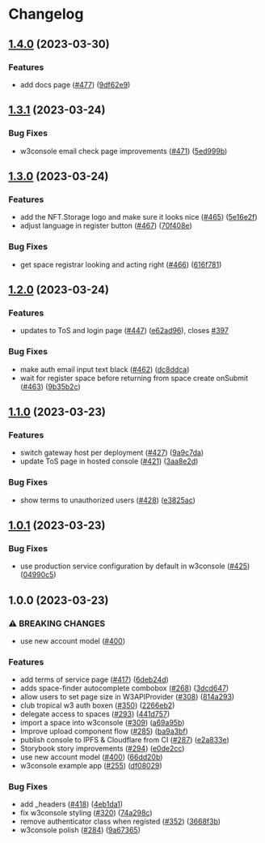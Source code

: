 # Changelog

## [1.4.0](https://github.com/web3-storage/w3ui/compare/w3console-v1.3.1...w3console-v1.4.0) (2023-03-30)


### Features

* add docs page ([#477](https://github.com/web3-storage/w3ui/issues/477)) ([9df62e9](https://github.com/web3-storage/w3ui/commit/9df62e91e6e1e0295a925ac91ee7ea5715cf05ac))

## [1.3.1](https://github.com/web3-storage/w3ui/compare/w3console-v1.3.0...w3console-v1.3.1) (2023-03-24)


### Bug Fixes

* w3console email check page improvements ([#471](https://github.com/web3-storage/w3ui/issues/471)) ([5ed999b](https://github.com/web3-storage/w3ui/commit/5ed999b10048e0af673fc560df83ecfbf6715b9c))

## [1.3.0](https://github.com/web3-storage/w3ui/compare/w3console-v1.2.0...w3console-v1.3.0) (2023-03-24)


### Features

* add the NFT.Storage logo and make sure it looks nice ([#465](https://github.com/web3-storage/w3ui/issues/465)) ([5e16e2f](https://github.com/web3-storage/w3ui/commit/5e16e2f80ba5376f92a9b2697671516023b94005))
* adjust language in register button ([#467](https://github.com/web3-storage/w3ui/issues/467)) ([70f408e](https://github.com/web3-storage/w3ui/commit/70f408eb8bd5ed0b4cf14583638e15eba5bfc465))


### Bug Fixes

* get space registrar looking and acting right ([#466](https://github.com/web3-storage/w3ui/issues/466)) ([616f781](https://github.com/web3-storage/w3ui/commit/616f781979de6f5e595c86ee6ac3b827b6b16edf))

## [1.2.0](https://github.com/web3-storage/w3ui/compare/w3console-v1.1.0...w3console-v1.2.0) (2023-03-24)


### Features

* updates to ToS and login page ([#447](https://github.com/web3-storage/w3ui/issues/447)) ([e62ad96](https://github.com/web3-storage/w3ui/commit/e62ad969b73d1b694f75c172febf3b5ad5fba6a6)), closes [#397](https://github.com/web3-storage/w3ui/issues/397)


### Bug Fixes

* make auth email input text black ([#462](https://github.com/web3-storage/w3ui/issues/462)) ([dc8ddca](https://github.com/web3-storage/w3ui/commit/dc8ddca49c525f08d0968bfc74f22c5595e68f7d))
* wait for register space before returning from space create onSubmit ([#463](https://github.com/web3-storage/w3ui/issues/463)) ([9b35b2c](https://github.com/web3-storage/w3ui/commit/9b35b2cbdc571126873bb8d2bc58e2d7860b230f))

## [1.1.0](https://github.com/web3-storage/w3ui/compare/w3console-v1.0.1...w3console-v1.1.0) (2023-03-23)


### Features

* switch gateway host per deployment ([#427](https://github.com/web3-storage/w3ui/issues/427)) ([9a9c7da](https://github.com/web3-storage/w3ui/commit/9a9c7da6b5ac84189ee727ce7ee14594ac7d5224))
* update ToS page in hosted console ([#421](https://github.com/web3-storage/w3ui/issues/421)) ([3aa8e2d](https://github.com/web3-storage/w3ui/commit/3aa8e2d17e205c73a80861bd23df9e0a570c5ce7))


### Bug Fixes

* show terms to unauthorized users ([#428](https://github.com/web3-storage/w3ui/issues/428)) ([e3825ac](https://github.com/web3-storage/w3ui/commit/e3825ac63227d57e0ec7ad9419cdb3db1352f7a2))

## [1.0.1](https://github.com/web3-storage/w3ui/compare/w3console-v1.0.0...w3console-v1.0.1) (2023-03-23)


### Bug Fixes

* use production service configuration by default in w3console ([#425](https://github.com/web3-storage/w3ui/issues/425)) ([04990c5](https://github.com/web3-storage/w3ui/commit/04990c57e3575d0c12ff1eb7420d0d64c5415c26))

## 1.0.0 (2023-03-23)


### ⚠ BREAKING CHANGES

* use new account model ([#400](https://github.com/web3-storage/w3ui/issues/400))

### Features

* add terms of service page ([#417](https://github.com/web3-storage/w3ui/issues/417)) ([6deb24d](https://github.com/web3-storage/w3ui/commit/6deb24ddf069e07ef2619f2df31ad08e7b072457))
* adds space-finder autocomplete combobox ([#268](https://github.com/web3-storage/w3ui/issues/268)) ([3dcd647](https://github.com/web3-storage/w3ui/commit/3dcd647d3c05c6b403a439af58688885073631b8))
* allow users to set page size in W3APIProvider ([#308](https://github.com/web3-storage/w3ui/issues/308)) ([814a293](https://github.com/web3-storage/w3ui/commit/814a2936e651c32f8f759bcd04c5d21d3b040de3))
* club tropical w3 auth boxen ([#350](https://github.com/web3-storage/w3ui/issues/350)) ([2266eb2](https://github.com/web3-storage/w3ui/commit/2266eb26d500058fa10cb67084ff4168dd230873))
* delegate access to spaces ([#293](https://github.com/web3-storage/w3ui/issues/293)) ([441d757](https://github.com/web3-storage/w3ui/commit/441d7573f628e358aa76fe8313f01e209c42c68f))
* import a space into w3console ([#309](https://github.com/web3-storage/w3ui/issues/309)) ([a69a95b](https://github.com/web3-storage/w3ui/commit/a69a95bbd83b0caf3babff55fb40891b94122b92))
* Improve upload component flow ([#285](https://github.com/web3-storage/w3ui/issues/285)) ([ba9a3bf](https://github.com/web3-storage/w3ui/commit/ba9a3bfcb8a98cbddb421263b7d8a145964d7b48))
* publish console to IPFS & Cloudflare from CI ([#287](https://github.com/web3-storage/w3ui/issues/287)) ([e2a833e](https://github.com/web3-storage/w3ui/commit/e2a833e16b3f055523eeb4ba4f93c06fb616ef6a))
* Storybook story improvements ([#294](https://github.com/web3-storage/w3ui/issues/294)) ([e0de2cc](https://github.com/web3-storage/w3ui/commit/e0de2cc57525418663be6b6a33c01be9ea3ca7f5))
* use new account model ([#400](https://github.com/web3-storage/w3ui/issues/400)) ([66dd20b](https://github.com/web3-storage/w3ui/commit/66dd20b3a95fc496da1aeb40342c8f691d147c7e))
* w3console example app ([#255](https://github.com/web3-storage/w3ui/issues/255)) ([df08029](https://github.com/web3-storage/w3ui/commit/df0802948f281ddd8dd78d67fd7e7437acb9434c))


### Bug Fixes

* add _headers ([#418](https://github.com/web3-storage/w3ui/issues/418)) ([4eb1da1](https://github.com/web3-storage/w3ui/commit/4eb1da1faf0408f08692153d374faacb287581cb))
* fix w3console styling ([#320](https://github.com/web3-storage/w3ui/issues/320)) ([74a298c](https://github.com/web3-storage/w3ui/commit/74a298cb3c0a09e005ca1394e46604f7ee6ad2fb))
* remove authenticator class when registed ([#352](https://github.com/web3-storage/w3ui/issues/352)) ([3668f3b](https://github.com/web3-storage/w3ui/commit/3668f3b739a0fab88934f28836eb45f549c2b6e5))
* w3console polish ([#284](https://github.com/web3-storage/w3ui/issues/284)) ([9a67365](https://github.com/web3-storage/w3ui/commit/9a67365906b139e21f335c2ad9c77b4551aeff31))
